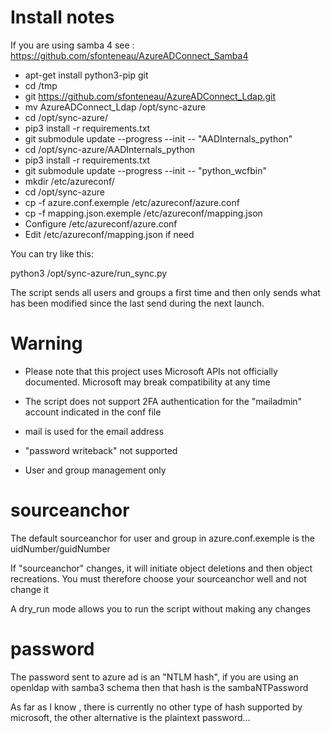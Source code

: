 Install notes
==============

If you are using samba 4 see : https://github.com/sfonteneau/AzureADConnect_Samba4

 - apt-get install python3-pip git
 - cd /tmp
 - git https://github.com/sfonteneau/AzureADConnect_Ldap.git
 - mv AzureADConnect_Ldap /opt/sync-azure
 - cd /opt/sync-azure/
 - pip3 install -r requirements.txt
 - git submodule update --progress --init -- "AADInternals_python"
 - cd /opt/sync-azure/AADInternals_python
 - pip3 install -r requirements.txt
 - git submodule update --progress --init -- "python_wcfbin"
 - mkdir /etc/azureconf/
 - cd /opt/sync-azure
 - cp -f azure.conf.exemple /etc/azureconf/azure.conf
 - cp -f mapping.json.exemple /etc/azureconf/mapping.json
 - Configure /etc/azureconf/azure.conf
 - Edit /etc/azureconf/mapping.json if need

You can try like this:

python3 /opt/sync-azure/run_sync.py

The script sends all users and groups a first time and then only sends what has been modified since the last send during the next launch.

Warning
========

* Please note that this project uses Microsoft APIs not officially documented. Microsoft may break compatibility at any time

* The script does not support 2FA authentication for the "mailadmin" account indicated in the conf file

* mail is used for the email address

* "password writeback" not supported

* User and group management only


sourceanchor
=============

The default sourceanchor for user and group in azure.conf.exemple is the uidNumber/guidNumber

If "sourceanchor" changes, it will initiate object deletions and then object recreations. You must therefore choose your sourceanchor well and not change it

A dry_run mode allows you to run the script without making any changes


password
=============

The password sent to azure ad is an "NTLM hash", if you are using an openldap with samba3 schema then that hash is the sambaNTPassword

As far as I know , there is currently no other type of hash supported by microsoft, the other alternative is the plaintext password...